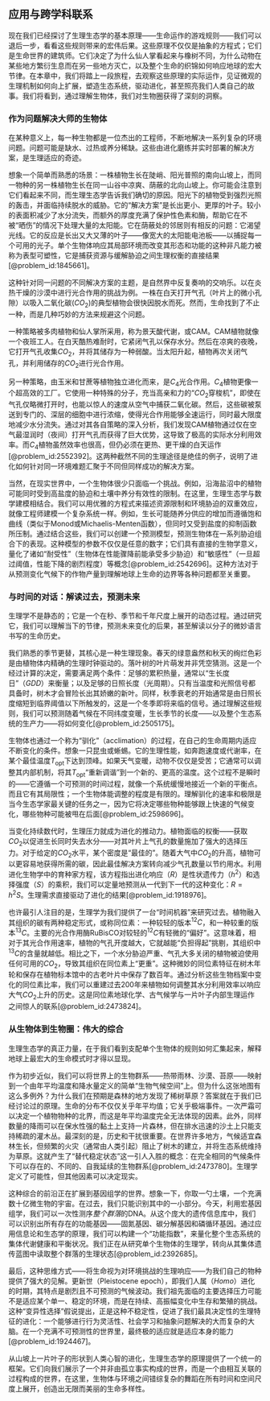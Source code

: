 ## 应用与跨学科联系

现在我们已经探讨了生理生态学的基本原理——生命运作的游戏规则——我们可以退后一步，看看这些规则带来的宏伟后果。这些原理不仅仅是抽象的方程式；它们是生命世界的建筑师。它们决定了为什么仙人掌看起来与橡树不同，为什么动物在某些地方繁衍生息而在另一些地方灭亡，以及整个生命的织锦如何响应地球的宏大节律。在本章中，我们将踏上一段旅程，去观察这些原理的实际运作，见证微观的生理机制如何向上扩展，塑造生态系统，驱动进化，甚至照亮我们人类自己的故事。我们将看到，通过理解生物体，我们对生物圈获得了深刻的洞察。

### 作为问题解决大师的生物体

在某种意义上，每一种生物都是一位杰出的工程师，不断地解决一系列复杂的环境问题。问题可能是缺水、过热或养分稀缺。这些由进化磨练并实时部署的解决方案，是生理适应的奇迹。

想象一个简单而熟悉的场景：一株植物生长在陡峭、阳光普照的南向山坡上，而同一物种的另一株植物生长在同一山谷中凉爽、荫蔽的北向山坡上。你可能会注意到它们看起来不同，而生理生态学告诉我们确切的原因。阳光下的植物受到强烈光照的轰击，并面临持续脱水的威胁。它的“解决方案”是长出更小、更厚的叶子。较小的表面积减少了水分流失，而额外的厚度充满了保护性色素和酶，帮助它在不被“晒伤”的情况下处理大量的太阳能。它在荫蔽处的邻居则有相反的问题：它渴望光线。它的反应是长出又大又薄的叶子——像宽大的太阳能电池板——以捕捉每一个可用的光子。单个生物体响应其局部环境而改变其形态和功能的这种非凡能力被称为表型可塑性，它是捕获资源与缓解胁迫之间生理权衡的直接结果[@problem_id:1845661]。

这种针对同一问题的不同解决方案的主题，是自然界中反复奏响的交响乐。以在炎热干燥的沙漠中进行光合作用的挑战为例。一株在白天打开气孔（叶片上的微小孔隙）以吸入二氧化碳($CO_2$)的典型植物会很快因脱水而死。然而，生命找到了不止一种，而是几种巧妙的方法来规避这个问题。

一种策略被多肉植物和仙人掌所采用，称为景天酸代谢，或CAM。CAM植物就像一个夜班工人。在白天酷热难耐时，它紧闭气孔以保存水分。然后在凉爽的夜晚，它打开气孔收集$CO_2$，并将其储存为一种弱酸。当太阳升起，植物再次关闭气孔，并利用储存的$CO_2$进行光合作用。

另一种策略，由玉米和甘蔗等植物独立进化而来，是$C_4$光合作用。$C_4$植物更像一个超高效的工厂。它使用一种特殊的分子，充当高亲和力的“$CO_2$穿梭机”，即使在气孔仅略微打开时，也能以惊人的速度从空气中捕获二氧化碳。然后，这些碳被泵送到专门的、深层的细胞中进行浓缩，使得光合作用能够全速运行，同时最大限度地减少水分流失。通过对其各自策略的深入分析，我们发现CAM植物通过仅在空气最湿润时（夜间）打开气孔而获得了巨大优势，这导致了极高的实际水分利用效率。而$C_4$植物虽然效率也很高，但仍必须在更热、更干燥的白天运作[@problem_id:2552392]。这两种截然不同的生理途径是绝佳的例子，说明了进化如何针对同一环境难题汇聚于不同但同样成功的解决方案。

当然，在现实世界中，一个生物体很少只面临一个挑战。例如，沿海盐沼中的植物可能同时受到高盐度的胁迫和土壤中养分有效性的限制。在这里，生理生态学与数学建模相结合。我们可以用优雅的方程式来描述资源限制和环境胁迫的双重效应，就像工程师建模一个复杂系统一样。例如，生长可能随养分供应的增加而遵循饱和曲线（类似于Monod或Michaelis-Menten函数），但同时又受到盐度的抑制函数所压制。通过结合这些，我们可以创建一个预测模型，预测生物体在一系列胁迫组合下的表现。这种模型的参数不仅仅是任意的数字；它们具有直接的生物学意义，量化了诸如“耐受性”（生物体在性能骤降前能承受多少胁迫）和“敏感性”（一旦超过阈值，性能下降的剧烈程度）等概念[@problem_id:2542696]。这种方法对于从预测变化气候下的作物产量到理解地球上生命的边界等各种问题都至关重要。

### 与时间的对话：解读过去，预测未来

生理学不是静态的；它是一个在秒、季节和千年尺度上展开的动态过程。通过研究它，我们可以理解当下的节律，预测未来变化的后果，甚至解读以分子的微妙语言书写的生命历史。

我们熟悉的季节更替，其核心是一种生理现象。春天的绿意盎然和秋天的绚烂色彩是由植物体内精确的生理时钟驱动的。落叶树的叶片萌发并非凭空猜测。这是一个经过计算的决定，需要满足两个条件：足够的累积热量，通常以“生长度日”（$GDD$）来衡量；以及足够的日照长度（光周期）。只有当温度和光照信号都具备时，树木才会冒险长出其娇嫩的新叶。同样，秋季衰老的开始通常是由日照长度缩短到临界阈值以下所触发的，这是一个冬季即将来临的信号。通过理解这些规则，我们可以预测随着气候在不同纬度变暖，生长季节的长度——以及整个生态系统的生产力——将如何变化[@problem_id:2505175]。

生物体也通过一个称为“驯化”（acclimation）的过程，在自己的生命周期内适应不断变化的条件。想象一只昆虫或蜥蜴。它的生理性能，如奔跑速度或代谢率，在某个最佳温度$T_{\text{opt}}$下达到顶峰。如果天气变暖，动物不仅仅是受苦；它通常可以调整其内部机制，将其$T_{\text{opt}}$“重新调谐”到一个新的、更高的温度。这个过程不是瞬时的——它遵循一个可预测的时间过程，就像一个系统缓慢地接近一个新的平衡点。而且它有其局限性；一个生物体能调整的程度是有限的。理解驯化的速率和极限是当今生态学家最关键的任务之一，因为它将决定哪些物种能够跟上快速的气候变化，哪些物种可能被甩在后面[@problem_id:2598696]。

当变化持续数代时，生理压力就成为进化的推动力。植物面临的权衡——获取$CO_2$以促进生长同时失去水分——对其叶片上气孔的数量施加了强大的选择压力。对于给定的$CO_2$水平，某个密度是“最佳的”。随着大气中$CO_2$的升高，植物可以更容易地获得所需的碳，因此最佳解决方案转向减少气孔数量以节约用水。利用进化生物学中的育种家方程，该方程指出进化响应（$R$）是性状遗传力（$h^2$）和选择强度（$S$）的乘积，我们可以定量地预测从一代到下一代的这种变化：$R = h^2 S$。生理需求直接驱动了进化的结果[@problem_id:1918976]。

也许最引人注目的是，生理学为我们提供了一台“时间机器”来研究过去。植物融入其组织的碳有两种稳定形式，或称同位素：一种较轻的版本${}^{12}C$，和一种较重的版本${}^{13}C$。主要的光合作用酶RuBisCO对较轻的${}^{12}C$有轻微的“偏好”。这意味着，相对于其光合作用速率，植物的气孔开度越大，它就越能“负担得起”挑剔，其组织中${}^{13}C$的含量就越低。相比之下，一个水分胁迫严重、气孔大多关闭的植物被迫使用任何可用的$CO_2$，导致其组织在同位素上“更重”。这种微妙的同位素特征在树木年轮和保存在植物标本馆中的古老叶片中保存了数百年。通过分析这些生物档案中变化的同位素比率，我们可以重建过去200年来植物如何调整其水分利用效率以响应大气$CO_2$上升的历史。这是同位素地球化学、古气候学与一片叶子内部生理运作之间惊人的联系[@problem_id:2473824]。

### 从生物体到生物圈：伟大的综合

生理生态学的真正力量，在于我们看到支配单个生物体的规则如何汇集起来，解释地球上最宏大的生命模式时才得以显现。

作为初步近似，我们可以将世界上的生物群系——热带雨林、沙漠、苔原——映射到一个由年平均温度和降水量定义的简单“生物气候空间”上。但为什么这张地图有这么多例外？为什么我们在预期是森林的地方发现了稀树草原？答案就在于我们已经讨论过的原理。生命的分布不仅仅关乎年平均值；它关乎极端事件。一次严霜可以决定一个植物物种的北界，而这是年平均温度完全无法体现的因素。此外，同样数量的降雨可以在保水性强的黏土上支持一片森林，但在排水迅速的沙土上只能支持稀疏的灌木丛。最深刻的是，历史和干扰很重要。在世界许多地方，气候适宜森林生长，但频繁的火灾（通常由人类引起）阻止了树木的建立，并将生态系统维持为草原。这就产生了“替代稳定状态”这一引人入胜的概念：在完全相同的气候条件下可以存在的、不同的、自我延续的生物群系[@problem_id:2473780]。生理学定义了可能性，但其他因素可以决定现实。

这种综合的前沿正在扩展到基因组学的世界。想象一下，你取一勺土壤，一个充满数十亿微生物的宇宙。在过去，我们只能识别其中的一小部分。今天，利用宏基因组学，我们可以一次性测序*整个群落*的DNA。从这个庞大的遗传信息库中，我们可以识别出所有存在的功能基因——固氮基因、碳分解基因和磷循环基因。通过应用信息论和生态学的原理，我们可以构建一个“功能指数”，来量化整个生态系统的集体代谢健康和平衡状况。我们正在从研究单个生物体的生理学，转向从其集体遗传蓝图中读取整个群落的生理状态[@problem_id:2392685]。

最后，这种思维方式——将生命视为对环境挑战的生理响应——为我们自己的物种提供了强大的见解。更新世（Pleistocene epoch），即我们人属（*Homo*）进化的时期，其特点是剧烈且不可预测的气候波动。我们祖先面临的主要选择压力可能不是适应某个单一、稳定的环境，而是在持续、高振幅变化中生存和繁殖的挑战。这种“变异性选择”假说提出，正是这种不稳定性，促进了我们最具决定性的生理特征的进化：一个能够进行行为灵活性、社会学习和抽象问题解决的大而复杂的大脑。在一个充满不可预测性的世界里，最终极的适应就是适应本身的能力[@problem_id:1924467]。

从山坡上一片叶子的形状到人类心智的进化，生理生态学的原理提供了一个统一的框架。它们向我们展示了一个并非由孤立事实构成的世界，而是一个由相互关联的过程构成的世界，在这里，生物体与环境之间错综复杂的舞蹈在所有时间和空间尺度上展开，创造出无限而美丽的生命多样性。